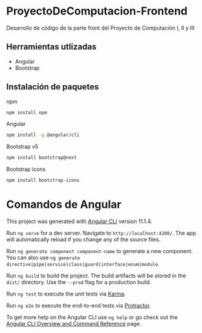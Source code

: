 # ProyectoDeComputacion-Frontend
Desarrollo de código de la parte front del Proyecto de Computación I, II y III

## Herramientas utlizadas

- Angular
- Bootstrap

## Instalación de paquetes

npm

```sh
npm install npm
```

Angular

```sh
npm install -g @angular/cli
```

Bootstrap v5

```sh
npm install bootstrap@next
```

Bootstrap icons

```sh
npm install bootstrap-icons
```

# Comandos de Angular

This project was generated with [Angular CLI](https://github.com/angular/angular-cli) version 11.1.4.

Run `ng serve` for a dev server. Navigate to `http://localhost:4200/`. The app will automatically reload if you change any of the source files.

Run `ng generate component component-name` to generate a new component. You can also use `ng generate directive|pipe|service|class|guard|interface|enum|module`.

Run `ng build` to build the project. The build artifacts will be stored in the `dist/` directory. Use the `--prod` flag for a production build.

Run `ng test` to execute the unit tests via [Karma](https://karma-runner.github.io).

Run `ng e2e` to execute the end-to-end tests via [Protractor](http://www.protractortest.org/).

To get more help on the Angular CLI use `ng help` or go check out the [Angular CLI Overview and Command Reference](https://angular.io/cli) page.